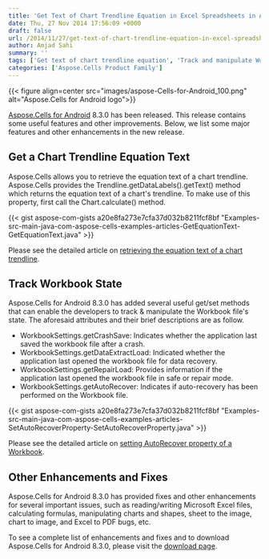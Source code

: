 ```yaml
---
title: 'Get Text of Chart Trendline Equation in Excel Spreadsheets in Android'
date: Thu, 27 Nov 2014 17:56:09 +0000
draft: false
url: /2014/11/27/get-text-of-chart-trendline-equation-in-excel-spreadsheets-in-android/
author: Amjad Sahi
summary: ''
tags: ['Get text of chart trendline equation', 'Track and manipulate Workbook file state']
categories: ['Aspose.Cells Product Family']
---
```




{{< figure align=center src="images/aspose-Cells-for-Android_100.png" alt="Aspose.Cells for Android logo">}}


[Aspose.Cells for Android][1] 8.3.0 has been released. This release contains some useful features and other improvements. Below, we list some major features and other enhancements in the new release.

## Get a Chart Trendline Equation Text

Aspose.Cells allows you to retrieve the equation text of a chart trendline. Aspose.Cells provides the Trendline.getDataLabels().getText() method which returns the equation text of a chart's trendline. To make use of this property, first call the Chart.calculate() method.

{{< gist aspose-com-gists a20e8fa273e7cfa37d032b8211fcf8bf "Examples-src-main-java-com-aspose-cells-examples-articles-GetEquationText-GetEquationText.java" >}}

Please see the detailed article on [retrieving the equation text of a chart trendline][2].

## Track Workbook State

Aspose.Cells for Android 8.3.0 has added several useful get/set methods that can enable the developers to track & manipulate the Workbook file's state. The aforesaid attributes and their brief descriptions are as follow.

*   WorkbookSettings.getCrashSave: Indicates whether the application last saved the workbook file after a crash.
*   WorkbookSettings.getDataExtractLoad: Indicated whether the application last opened the workbook file for data recovery.
*   WorkbookSettings.getRepairLoad: Provides information if the application last opened the workbook file in safe or repair mode.
*   WorkbookSettings.getAutoRecover: Indicates if auto-recovery has been performed on the Workbook file.

{{< gist aspose-com-gists a20e8fa273e7cfa37d032b8211fcf8bf "Examples-src-main-java-com-aspose-cells-examples-articles-SetAutoRecoverProperty-SetAutoRecoverProperty.java" >}}

Please see the detailed article on [setting AutoRecover property of a Workbook][3].

## Other Enhancements and Fixes

Aspose.Cells for Android 8.3.0 has provided fixes and other enhancements for several important issues, such as reading/writing Microsoft Excel files, calculating formulas, manipulating charts and shapes, sheet to the image, chart to image, and Excel to PDF bugs, etc.

To see a complete list of enhancements and fixes and to download Aspose.Cells for Android 8.3.0, please visit the [download page][4].




[1]: https://products.aspose.com/cells/android-java
[2]: https://docs.aspose.com/display/cellsjava/Get+Equation+Text+of+Chart+Trendline
[3]: https://docs.aspose.com/display/cellsjava/How+to+set+AutoRecover+property+of+Workbook
[4]: http://downloads.aspose.com/cells/java




